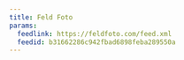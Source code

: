 ```yaml
---
title: Feld Foto
params:
  feedlink: https://feldfoto.com/feed.xml
  feedid: b31662286c942fbad6898feba289550a
---
```


